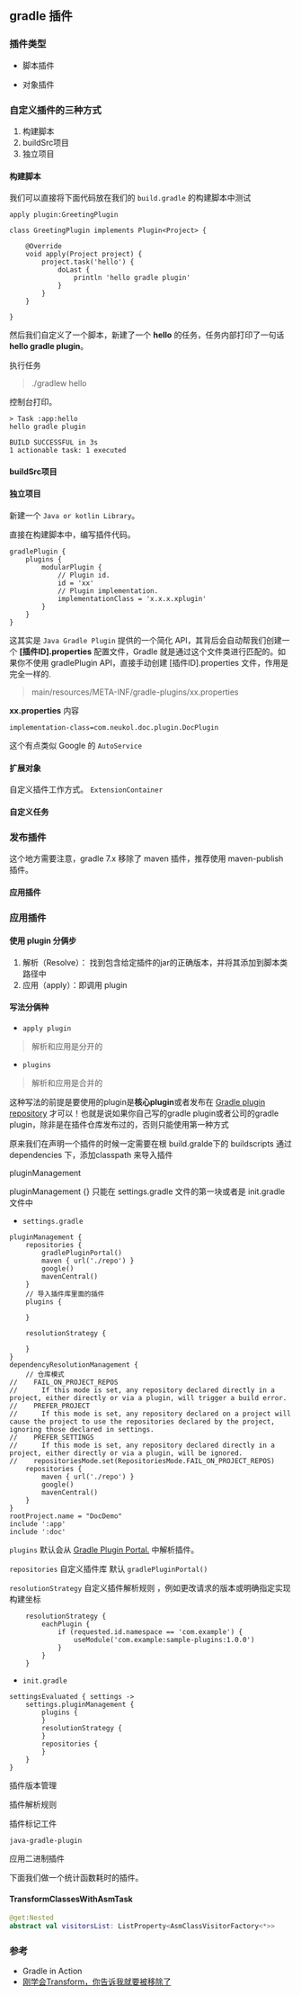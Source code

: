 
## gradle 插件

### 插件类型

* 脚本插件

* 对象插件

### 自定义插件的三种方式

1. 构建脚本
2. buildSrc项目
3. 独立项目

#### 构建脚本

我们可以直接将下面代码放在我们的 `build.gradle` 的构建脚本中测试

```
apply plugin:GreetingPlugin

class GreetingPlugin implements Plugin<Project> {

    @Override
    void apply(Project project) {
        project.task('hello') {
            doLast {
                println 'hello gradle plugin'
            }
        }
    }

}
```

然后我们自定义了一个脚本，新建了一个 **hello** 的任务，任务内部打印了一句话 **hello gradle plugin**。

执行任务
> ./gradlew hello

控制台打印。

```
> Task :app:hello
hello gradle plugin

BUILD SUCCESSFUL in 3s
1 actionable task: 1 executed

```

#### buildSrc项目

#### 独立项目
 
新建一个 `Java or kotlin Library`。

直接在构建脚本中，编写插件代码。

```
gradlePlugin {
    plugins {
        modularPlugin {
            // Plugin id.
            id = 'xx'
            // Plugin implementation.
            implementationClass = 'x.x.x.xplugin'
        }
    }
}
```

这其实是 `Java Gradle Plugin` 提供的一个简化 API，其背后会自动帮我们创建一个 **[插件ID].properties** 配置文件，Gradle 就是通过这个文件类进行匹配的。如果你不使用 gradlePlugin API，直接手动创建 [插件ID].properties 文件，作用是完全一样的.

> main/resources/META-INF/gradle-plugins/xx.properties

**xx.properties** 内容

```
implementation-class=com.neukol.doc.plugin.DocPlugin
```





这个有点类似 Google 的 `AutoService`

#### 扩展对象

自定义插件工作方式。 `ExtensionContainer`

#### 自定义任务

### 发布插件

这个地方需要注意，gradle 7.x 移除了 maven 插件，推荐使用 maven-publish 插件。

#### 应用插件


### 应用插件

#### 

#### 使用 plugin 分俩步

1. 解析（Resolve）： 找到包含给定插件的jar的正确版本，并将其添加到脚本类路径中
2. 应用（apply）：即调用 plugin

#### 写法分俩种

* `apply plugin`

> 解析和应用是分开的

* `plugins`

> 解析和应用是合并的


这种写法的前提是要使用的plugin是**核心plugin**或者发布在 [Gradle plugin repository](https://plugins.gradle.org/) 才可以！也就是说如果你自己写的gradle plugin或者公司的gradle plugin，除非是在插件仓库发布过的，否则只能使用第一种方式

原来我们在声明一个插件的时候一定需要在根 build.gralde下的 buildscripts 通过 dependencies 下，添加classpath 来导入插件


pluginManagement

pluginManagement {} 只能在 settings.gradle 文件的第一块或者是 init.gradle 文件中



* `settings.gradle` 

```
pluginManagement {
    repositories {
        gradlePluginPortal()
        maven { url('./repo') }
        google()
        mavenCentral()
    }
    // 导入插件库里面的插件
    plugins {

    }

    resolutionStrategy {

    }
}
dependencyResolutionManagement {
    // 仓库模式
//    FAIL_ON_PROJECT_REPOS
//      If this mode is set, any repository declared directly in a project, either directly or via a plugin, will trigger a build error.
//    PREFER_PROJECT
//      If this mode is set, any repository declared on a project will cause the project to use the repositories declared by the project, ignoring those declared in settings.
//    PREFER_SETTINGS
//      If this mode is set, any repository declared directly in a project, either directly or via a plugin, will be ignored.
//    repositoriesMode.set(RepositoriesMode.FAIL_ON_PROJECT_REPOS)
    repositories {
        maven { url('./repo') }
        google()
        mavenCentral()
    }
}
rootProject.name = "DocDemo"
include ':app'
include ':doc'
```

`plugins` 默认会从 [ Gradle Plugin Portal.](https://plugins.gradle.org/) 中解析插件。

`repositories` 自定义插件库 默认 `gradlePluginPortal()`

`resolutionStrategy` 自定义插件解析规则 ，例如更改请求的版本或明确指定实现构建坐标

```
    resolutionStrategy {
        eachPlugin {
            if (requested.id.namespace == 'com.example') {
                useModule('com.example:sample-plugins:1.0.0')
            }
        }
    }
```


* `init.gradle` 

```
settingsEvaluated { settings ->
    settings.pluginManagement {
        plugins {
        }
        resolutionStrategy {
        }
        repositories {
        }
    }
}
```


插件版本管理

插件解析规则

插件标记工件

`java-gradle-plugin`

应用二进制插件






下面我们做一个统计函数耗时的插件。





#### TransformClassesWithAsmTask

```kotlin
@get:Nested
abstract val visitorsList: ListProperty<AsmClassVisitorFactory<*>>
```





### 参考

* Gradle in Action
* [刚学会Transform，你告诉我就要被移除了](https://juejin.cn/post/7114863832954044446)